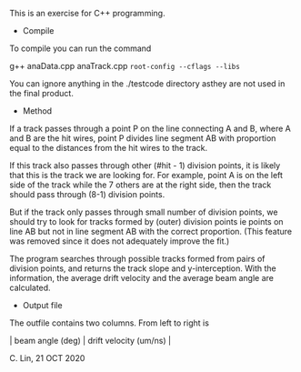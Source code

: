 This is an exercise for C++ programming.

 - Compile
 
To compile you can run the command

  g++ anaData.cpp anaTrack.cpp `root-config --cflags --libs`

You can ignore anything in the ./testcode directory asthey are not used in
the final product.

 - Method
 
If a track passes through a point P on the line connecting A and B, where
A and B are the hit wires, point P divides line segment AB with proportion
equal to the distances from the hit wires to the track.

If this track also passes through other (#hit - 1) division points, it is
likely that this is the track we are looking for. For example, point A is
on the left side of the track while the 7 others are at the right side,
then the track should pass through (8-1) division points.

But if the track only passes through small number of division points, we
should try to look for tracks formed by (outer) division points ie points
on line AB but not in line segment AB with the correct proportion. (This
feature was removed since it does not adequately improve the fit.)

The program searches through possible tracks formed from pairs of division
points, and returns the track slope and y-interception. With the
information, the average drift velocity and the average beam angle are
calculated.

 - Output file
 
The outfile contains two columns. From left to right is

 |  beam angle (deg)  |  drift velocity (um/ns)  |

C. Lin, 21 OCT 2020